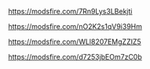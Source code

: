 https://modsfire.com/7Rn9Lys3LBekjti


https://modsfire.com/nO2K2s1qV9i39Hm

https://modsfire.com/WLl8207EMgZZIZ5

https://modsfire.com/d7253jbEOm7zC0b
